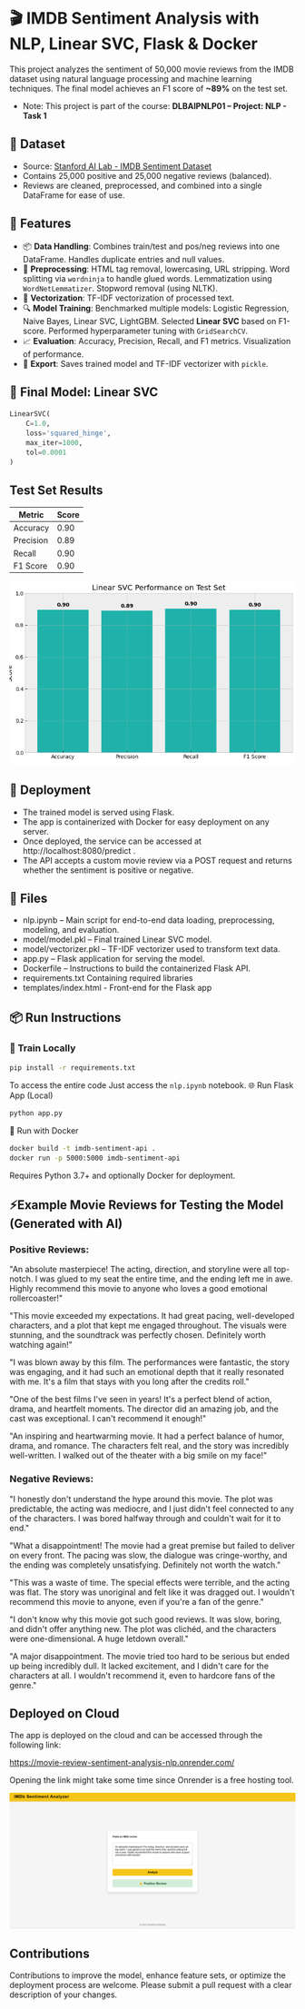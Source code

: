 # 🎬 IMDB Sentiment Analysis with NLP, Linear SVC, Flask & Docker

This project analyzes the sentiment of 50,000 movie reviews from the IMDB dataset using natural language processing and machine learning techniques. The final model achieves an F1 score of **~89%** on the test set.

- Note: This project is part of the course: **DLBAIPNLP01 – Project: NLP - Task 1**

## 📂 Dataset
- Source: [Stanford AI Lab - IMDB Sentiment Dataset](https://ai.stanford.edu/~amaas/data/sentiment/)
- Contains 25,000 positive and 25,000 negative reviews (balanced).
- Reviews are cleaned, preprocessed, and combined into a single DataFrame for ease of use.

## 🧰 Features
- 📦 **Data Handling**: Combines train/test and pos/neg reviews into one DataFrame. Handles duplicate entries and null values.
- 🧹 **Preprocessing**: HTML tag removal, lowercasing, URL stripping. Word splitting via `wordninja` to handle glued words. Lemmatization using `WordNetLemmatizer`. Stopword removal (using NLTK).
- 🧠 **Vectorization**: TF-IDF vectorization of processed text.
- 🔍 **Model Training**: Benchmarked multiple models: Logistic Regression, Naive Bayes, Linear SVC, LightGBM. Selected **Linear SVC** based on F1-score. Performed hyperparameter tuning with `GridSearchCV`.
- 📈 **Evaluation**: Accuracy, Precision, Recall, and F1 metrics. Visualization of performance.
- 💾 **Export**: Saves trained model and TF-IDF vectorizer with `pickle`.

## 🧪 Final Model: Linear SVC
```python
LinearSVC(
    C=1.0,
    loss='squared_hinge',
    max_iter=1000,
    tol=0.0001
)
```

## Test Set Results
| Metric    | Score |
| --------- | ----- |
| Accuracy  | 0.90  |
| Precision | 0.89  |
| Recall    | 0.90  |
| F1 Score  | 0.90  |

![Linear SVC Final Result](https://github.com/izaanz/movie-review-sentiment-analysis-nlp/blob/main/img/Linear%20SVC%20on%20Final%20Test.png)

## 🚀 Deployment
- The trained model is served using Flask.
- The app is containerized with Docker for easy deployment on any server.
- Once deployed, the service can be accessed at http://localhost:8080/predict .
- The API accepts a custom movie review via a POST request and returns whether the sentiment is positive or negative.

## 💾 Files
- nlp.ipynb – Main script for end-to-end data loading, preprocessing, modeling, and evaluation.
- model/model.pkl – Final trained Linear SVC model.
- model/vectorizer.pkl – TF-IDF vectorizer used to transform text data.
- app.py – Flask application for serving the model.
- Dockerfile – Instructions to build the containerized Flask API.
- requirements.txt Containing required libraries
- templates/index.html - Front-end for the Flask app

## 📦 Run Instructions
### 🔧 Train Locally
```bash
pip install -r requirements.txt
```
To access the entire code
Just access the `nlp.ipynb` notebook.
🌐 Run Flask App (Local)
```bash
python app.py
```
🐳 Run with Docker
```bash
docker build -t imdb-sentiment-api .
docker run -p 5000:5000 imdb-sentiment-api
```
Requires Python 3.7+ and optionally Docker for deployment.

## ⚡Example Movie Reviews for Testing the Model (Generated with AI)
### Positive Reviews:
"An absolute masterpiece! The acting, direction, and storyline were all top-notch. I was glued to my seat the entire time, and the ending left me in awe. Highly recommend this movie to anyone who loves a good emotional rollercoaster!"

"This movie exceeded my expectations. It had great pacing, well-developed characters, and a plot that kept me engaged throughout. The visuals were stunning, and the soundtrack was perfectly chosen. Definitely worth watching again!"

"I was blown away by this film. The performances were fantastic, the story was engaging, and it had such an emotional depth that it really resonated with me. It's a film that stays with you long after the credits roll."

"One of the best films I've seen in years! It's a perfect blend of action, drama, and heartfelt moments. The director did an amazing job, and the cast was exceptional. I can't recommend it enough!"

"An inspiring and heartwarming movie. It had a perfect balance of humor, drama, and romance. The characters felt real, and the story was incredibly well-written. I walked out of the theater with a big smile on my face!"

### Negative Reviews:
"I honestly don't understand the hype around this movie. The plot was predictable, the acting was mediocre, and I just didn't feel connected to any of the characters. I was bored halfway through and couldn't wait for it to end."

"What a disappointment! The movie had a great premise but failed to deliver on every front. The pacing was slow, the dialogue was cringe-worthy, and the ending was completely unsatisfying. Definitely not worth the watch."

"This was a waste of time. The special effects were terrible, and the acting was flat. The story was unoriginal and felt like it was dragged out. I wouldn't recommend this movie to anyone, even if you're a fan of the genre."

"I don't know why this movie got such good reviews. It was slow, boring, and didn't offer anything new. The plot was clichéd, and the characters were one-dimensional. A huge letdown overall."

"A major disappointment. The movie tried too hard to be serious but ended up being incredibly dull. It lacked excitement, and I didn't care for the characters at all. I wouldn't recommend it, even to hardcore fans of the genre."

## Deployed on Cloud
The app is deployed on the cloud and can be accessed through the following link:

https://movie-review-sentiment-analysis-nlp.onrender.com/

Opening the link might take some time since Onrender is a free hosting tool.

![Cloud Deployment](https://github.com/izaanz/movie-review-sentiment-analysis-nlp/blob/main/img/Cloud%20Deployment.png)

## Contributions

Contributions to improve the model, enhance feature sets, or optimize the deployment process are welcome. Please submit a pull request with a clear description of your changes.

